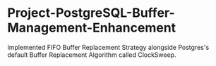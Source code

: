 # Project-PostgreSQL-Buffer-Management-Enhancement

Implemented FIFO Buffer Replacement Strategy alongside Postgres's default Buffer Replacement Algorithm called ClockSweep.
